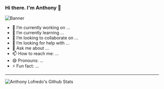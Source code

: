 ### Hi there. I'm Anthony 👋

![Banner](https://user-images.githubusercontent.com/86216676/155763310-17a9691b-e9ac-423c-a08c-0c88de7be162.png)

<!--
**Lofredoa1/Lofredoa1** is a ✨ _special_ ✨ repository because its `README.md` (this file) appears on your GitHub profile.

Here are some ideas to get you started:
-->

- 🔭 I’m currently working on ...
- 🌱 I’m currently learning ...
- 👯 I’m looking to collaborate on ...
- 🤔 I’m looking for help with ...
- 💬 Ask me about ...
- 📫 How to reach me: ...
- 😄 Pronouns: ...
- ⚡ Fun fact: ...

---

<img align="left" alt="Anthony Lofredo's Github Stats" src="https://github-readme-stats.vercel.app/api?username=Lofredoa1&show_icons=true&hide_border=treue" />
